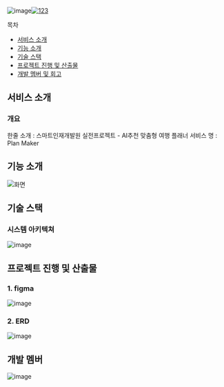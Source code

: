 ![image](https://github.com/user-attachments/assets/ab50582c-849a-4632-b8b1-8d86d9cf6331)[![123](https://github.com/user-attachments/assets/bd9265e5-bb4e-4c4d-b93c-56c9d25b9ef6)](https://youtu.be/uKglF3vfuco)

목차
- [서비스 소개](#서비스-소개)
- [기능 소개](#기능-소개)
- [기술 스택](#기술-스택)
- [프로젝트 진행 및 산출물](#프로젝트-진행-및-산출물)
- [개발 멤버 및 회고](#개발-멤버-및-회고)

## 서비스 소개
### 개요
한줄 소개 : 스마트인재개발원 실전프로젝트 - AI추천 맞춤형 여행 플래너
서비스 명 : Plan Maker

## 기능 소개
![화면](https://github.com/user-attachments/assets/b45fd00f-2cbe-4fc6-a405-de1a063b9408)

## 기술 스택
### 시스템 아키텍쳐
![image](https://github.com/user-attachments/assets/16fdb432-c1dc-4ab3-96c7-42536ec7e44d)

## 프로젝트 진행 및 산출물
### 1. figma
![image](https://github.com/user-attachments/assets/4dba2230-f678-4634-83dc-c06e757a7754)

### 2. ERD
![image](https://github.com/user-attachments/assets/8c357246-9b11-4892-9389-502e5de78caf)

## 개발 멤버
![image](https://github.com/user-attachments/assets/043799d5-7e94-4409-9a4c-b01f0798f762)
